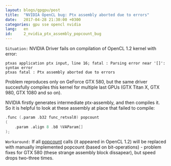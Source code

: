 ```yaml
---
layout: blogs/gpgpu/post
title:  "NVIDIA OpenCL bug: Ptx assembly aborted due to errors"
date:   2017-04-28 21:30:00 +0300
categories: gpu sse opencl nvidia
lang:   en
id:     2_nvidia_ptx_assembly_popcount_bug
---
```


```Situation:``` NVIDIA Driver fails on compilation of OpenCL 1.2 kernel with error:

```
ptxas application ptx input, line 16; fatal : Parsing error near '[]': syntax error
ptxas fatal : Ptx assembly aborted due to errors
```

Problem reproduces only on GeForce GTX 580, but the same driver succesfully compiles this kernel for multiple last GPUs (GTX Titan X, GTX 980, GTX 1080 and so on). 

NVIDIA firstly generates intermediate ptx-assembly, and then compiles it. So it is helpful to look at these assembly at place that failed to compile:
 
```cpp
.func (.param .b32 func_retval0) popcount
(
    .param .align 8 .b8 %VAParam[]
);
```

```Workaround:``` If all [popcount](https://www.khronos.org/registry/OpenCL/sdk/1.2/docs/man/xhtml/popcount.html) calls (it appeared in OpenCL 1.2) will be replaced with manually implemented popcount (based on bit-operations) - problem fixes for GTX 580 (these strange assembly block dissapear), but speed drops two-three times.
